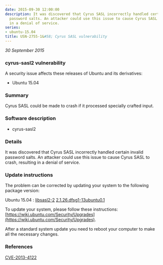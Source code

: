 ```yaml
---
date: 2015-09-30 12:00:00
description: It was discovered that Cyrus SASL incorrectly handled certain invalid
  password salts. An attacker could use this issue to cause Cyrus SASL to crash, resulting
  in a denial of service.
series:
- ubuntu-15.04
title: USN-2755-1&#58; Cyrus SASL vulnerability
---
```


*30 September 2015*

### cyrus-sasl2 vulnerability

A security issue affects these releases of Ubuntu and its derivatives:

* Ubuntu 15.04

### Summary

Cyrus SASL could be made to crash if it processed specially crafted input. 

### Software description

* cyrus-sasl2 

### Details

It was discovered that Cyrus SASL incorrectly handled certain invalid password salts. An attacker could use this issue to cause Cyrus SASL to crash, resulting in a denial of service. 

### Update instructions

The problem can be corrected by updating your system to the following package version:

Ubuntu 15.04
 : [libsasl2-2](https://launchpad.net/ubuntu/+source/cyrus-sasl2) <span> [2.1.26.dfsg1-13ubuntu0.1](https://launchpad.net/ubuntu/+source/cyrus-sasl2/2.1.26.dfsg1-13ubuntu0.1) </span> 

To update your system, please follow these instructions: [https://wiki.ubuntu.com/Security/Upgrades](https://wiki.ubuntu.com/Security/Upgrades).

After a standard system update you need to reboot your computer to make all the necessary changes. 

### References

 
 [CVE-2013-4122](http://people.ubuntu.com/~ubuntu-security/cve/CVE-2013-4122)